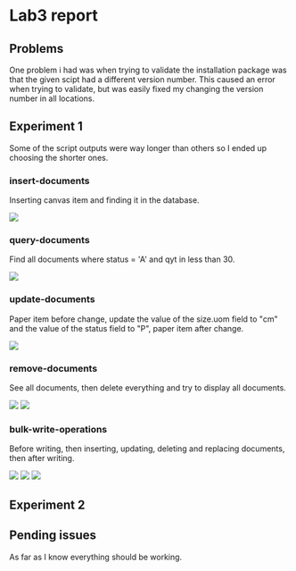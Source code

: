 # Lab3 report


## Problems
One problem i had was when trying to validate the installation package was that the given scipt had a different version number. This caused an error when trying to validate, but was easily fixed my changing the version number in all locations.


## Experiment 1
Some of the script outputs were way longer than others so I ended up choosing the shorter ones.
### insert-documents
Inserting canvas item and finding it in the database.

![](image-3.png)

### query-documents
Find all documents where status = 'A' and qyt in less than 30.

![](image-4.png)

### update-documents
Paper item before change, update the value of the size.uom field to "cm" and the value of the status field to "P", paper item after change.

![](image-5.png)

### remove-documents
See all documents, then delete everything and try to display all documents.

![](image-6.png)
![](image-7.png)

### bulk-write-operations
Before writing, then inserting, updating, deleting and replacing documents, then after writing.

![](image-8.png)
![](image-9.png)
![](image-10.png)

## Experiment 2


## Pending issues
As far as I know everything should be working.
